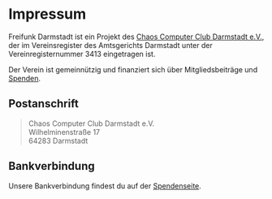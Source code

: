 # Impressum

Freifunk Darmstadt ist ein Projekt des [Chaos Computer Club Darmstadt e.V.](https://www.chaos-darmstadt.de),
der im Vereinsregister des Amtsgerichts Darmstadt unter der Vereinregisternummer 3413 eingetragen ist.

Der Verein ist gemeinnützig und finanziert sich über Mitgliedsbeiträge und [Spenden](spenden).

## Postanschrift
<blockquote>
    Chaos Computer Club Darmstadt e.V.<br/>
    Wilhelminenstraße 17<br/>
    64283 Darmstadt
</blockquote>

## Bankverbindung
Unsere Bankverbindung findest du auf der [Spendenseite](spenden).
